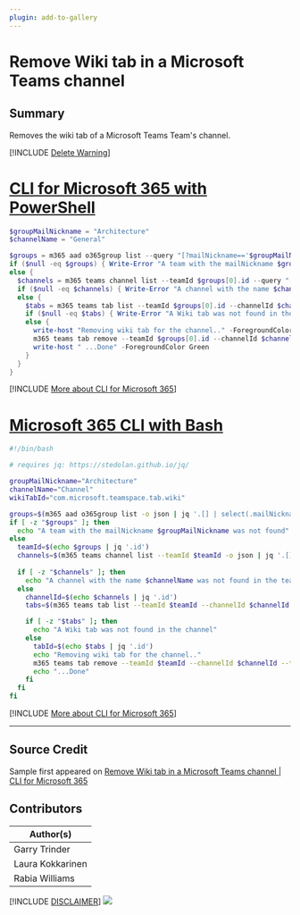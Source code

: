 ```yaml
---
plugin: add-to-gallery
---
```


# Remove Wiki tab in a Microsoft Teams channel

## Summary

Removes the wiki tab of a Microsoft Teams Team's channel.


[!INCLUDE [Delete Warning](../../docfx/includes/DELETE-WARN.md)]
 
# [CLI for Microsoft 365 with PowerShell](#tab/cli-m365-ps)
```powershell
$groupMailNickname = "Architecture"
$channelName = "General"

$groups = m365 aad o365group list --query "[?mailNickname=='$groupMailNickname']" -o json | ConvertFrom-Json
if ($null -eq $groups) { Write-Error "A team with the mailNickname $groupMailNickname was not found" }
else {
  $channels = m365 teams channel list --teamId $groups[0].id --query "[?displayName=='$channelName']" -o json | ConvertFrom-Json
  if ($null -eq $channels) { Write-Error "A channel with the name $channelName was not found in the team" }
  else {
    $tabs = m365 teams tab list --teamId $groups[0].id --channelId $channels[0].id --query "[?teamsApp.id=='com.microsoft.teamspace.tab.wiki']" -o json | ConvertFrom-Json
    if ($null -eq $tabs) { Write-Error "A Wiki tab was not found in the channel" }
    else {
      write-host "Removing wiki tab for the channel.." -ForegroundColor Green 
      m365 teams tab remove --teamId $groups[0].id --channelId $channels[0].id --tabId $tabs[0].id --confirm
      write-host " ...Done" -ForegroundColor Green 
    }
  }
}
```
[!INCLUDE [More about CLI for Microsoft 365](../../docfx/includes/MORE-CLIM365.md)]
 
# [Microsoft 365 CLI with Bash](#tab/m365cli-bash)
```bash
#!/bin/bash

# requires jq: https://stedolan.github.io/jq/

groupMailNickname="Architecture"
channelName="Channel"
wikiTabId="com.microsoft.teamspace.tab.wiki"

groups=$(m365 aad o365group list -o json | jq '.[] | select(.mailNickname == "'"$groupMailNickname"'")')
if [ -z "$groups" ]; then
  echo "A team with the mailNickname $groupMailNickname was not found"
else
  teamId=$(echo $groups | jq '.id')
  channels=$(m365 teams channel list --teamId $teamId -o json | jq '.[] | select(.displayName == "'"$channelName"'")')
  
  if [ -z "$channels" ]; then
    echo "A channel with the name $channelName was not found in the team"
  else
    channelId=$(echo $channels | jq '.id')
    tabs=$(m365 teams tab list --teamId $teamId --channelId $channelId -o json | jq '.[] | select(.teamsApp.id == "'"$wikiTabId"'")')

    if [ -z "$tabs" ]; then
      echo "A Wiki tab was not found in the channel"
    else
      tabId=$(echo $tabs | jq '.id')
      echo "Removing wiki tab for the channel.."
      m365 teams tab remove --teamId $teamId --channelId $channelId --tabId $tabId --confirm
      echo "...Done"
    fi
  fi
fi
```
[!INCLUDE [More about CLI for Microsoft 365](../../docfx/includes/MORE-CLIM365.md)]
***

## Source Credit

Sample first appeared on [Remove Wiki tab in a Microsoft Teams channel | CLI for Microsoft 365](https://pnp.github.io/cli-microsoft365/sample-scripts/teams/remove-wikitab-teams/)

## Contributors

| Author(s) |
|-----------|
| Garry Trinder |
| Laura Kokkarinen |
| Rabia Williams |

[!INCLUDE [DISCLAIMER](../../docfx/includes/DISCLAIMER.md)]
<img src="https://telemetry.sharepointpnp.com/script-samples/scripts/teams-remove-wikitab-teams" aria-hidden="true" />